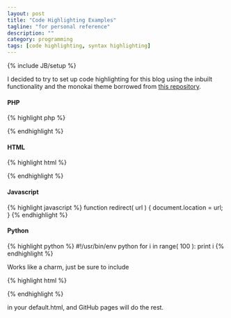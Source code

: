```yaml
---
layout: post
title: "Code Highlighting Examples"
tagline: "for personal reference"
description: ""
category: programming
tags: [code highlighting, syntax highlighting]
---
```

{% include JB/setup %}

I decided to try to set up code highlighting for this blog using the inbuilt functionality and the monokai theme borrowed from [this repository](https://github.com/richleland/pygments-css).

#### PHP

{% highlight php %}
<?php
$animals = array( 'cat', 'dog', 'mouse' );
foreach( $animals as $animal )
{
     echo "Look, a {$animal}!";
}
?>
{% endhighlight %}

#### HTML

{% highlight html %}
<!doctype html>
<html lang="en">
<head>
     <meta charset="UTF-8">
     <title></title>
</head>
<body>
</body>
</html>
{% endhighlight %}

#### Javascript

{% highlight javascript %}
function redirect( url )
{
     document.location = url;
}
{% endhighlight %}

#### Python

{% highlight python %}
#!/usr/bin/env python
for i in range( 100 ):
     print i
{% endhighlight %}

Works like a charm, just be sure to include

{% highlight html %}
<link href="{{ BASE_PATH }}/stylesheets/stylesheet_of_choice.css" rel="stylesheet">
{% endhighlight %}

in your default.html, and GitHub pages will do the rest.